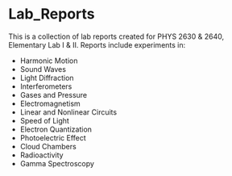 # Lab_Reports
This is a collection of lab reports created for PHYS 2630 & 2640, Elementary Lab I & II.
Reports include experiments in:
- Harmonic Motion
- Sound Waves
- Light Diffraction
- Interferometers
- Gases and Pressure
- Electromagnetism
- Linear and Nonlinear Circuits
- Speed of Light
- Electron Quantization
- Photoelectric Effect
- Cloud Chambers
- Radioactivity
- Gamma Spectroscopy
